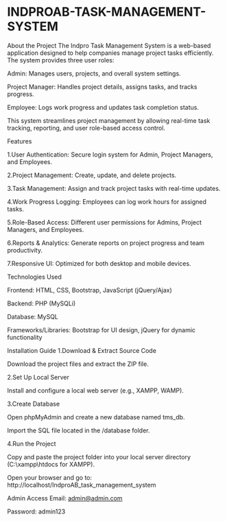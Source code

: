 # INDPROAB-TASK-MANAGEMENT-SYSTEM
About the Project
The Indpro Task Management System is a web-based application designed to help companies manage project tasks efficiently. The system provides three user roles:

Admin: Manages users, projects, and overall system settings.

Project Manager: Handles project details, assigns tasks, and tracks progress.

Employee: Logs work progress and updates task completion status.

This system streamlines project management by allowing real-time task tracking, reporting, and user role-based access control.

Features

1.User Authentication: Secure login system for Admin, Project Managers, and Employees.

2.Project Management: Create, update, and delete projects.

3.Task Management: Assign and track project tasks with real-time updates.

4.Work Progress Logging: Employees can log work hours for assigned tasks.

5.Role-Based Access: Different user permissions for Admins, Project Managers, and Employees.

6.Reports & Analytics: Generate reports on project progress and team productivity.

7.Responsive UI: Optimized for both desktop and mobile devices.

Technologies Used

Frontend: HTML, CSS, Bootstrap, JavaScript (jQuery/Ajax)

Backend: PHP (MySQLi)

Database: MySQL

Frameworks/Libraries: Bootstrap for UI design, jQuery for dynamic functionality

Installation Guide
1.Download & Extract Source Code

Download the project files and extract the ZIP file.

2.Set Up Local Server

Install and configure a local web server (e.g., XAMPP, WAMP).

3.Create Database

Open phpMyAdmin and create a new database named tms_db.

Import the SQL file located in the /database folder.

4.Run the Project

Copy and paste the project folder into your local server directory (C:\xampp\htdocs for XAMPP).

Open your browser and go to: http://localhost/IndproAB_task_management_system

Admin Access
Email: admin@admin.com

Password: admin123

